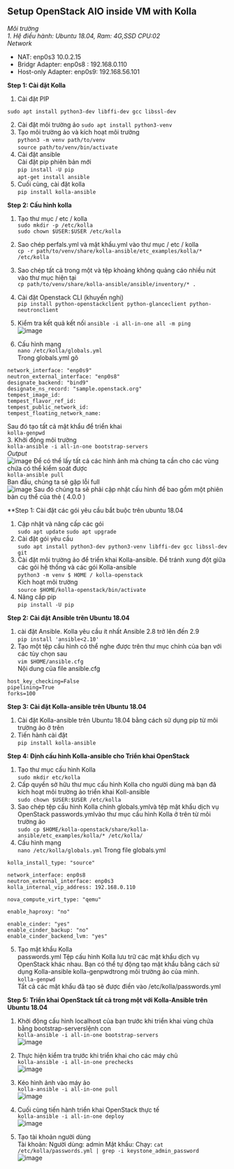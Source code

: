 ## Setup OpenStack AIO inside VM with Kolla ##  

*Môi trường*  
*1. Hệ điều hành: Ubuntu 18.04, Ram: 4G,SSD CPU:02*  
*Network*
* NAT: enp0s3 10.0.2.15
* Bridgr Adapter: enp0s8 : 192.168.0.110
* Host-only Adapter: enp0s9: 192.168.56.101

**Step 1: Cài đặt Kolla**  

1. Cài đặt PIP  
```apt-get update
sudo apt install python3-dev libffi-dev gcc libssl-dev  
```  
2. Cài đặt môi trường ảo
```sudo apt install python3-venv```
3. Tạo môi trường ảo và kích hoạt môi trường  
```python3 -m venv path/to/venv```    
```source path/to/venv/bin/activate```  
4. Cài đặt ansible  
Cài đặt pip phiên bản mới  
```pip install -U pip```  
```apt-get install ansible```    
5. Cuối cùng, cài đặt kolla  
```pip install kolla-ansible```  

**Step 2: Cấu hình kolla**  

1. Tạo thư mục / etc / kolla  
```sudo mkdir -p /etc/kolla```  
```sudo chown $USER:$USER /etc/kolla```  
2. Sao chép perfals.yml và mật khẩu.yml vào thư mục / etc / kolla  
```cp -r path/to/venv/share/kolla-ansible/etc_examples/kolla/* /etc/kolla```  
3. Sao chép tất cả trong một và tệp khoảng không quảng cáo nhiều nút vào thư mục hiện tại  
```cp path/to/venv/share/kolla-ansible/ansible/inventory/* .```  
4. Cài đặt Openstack CLI (khuyến nghị)  
```pip install python-openstackclient python-glanceclient python-neutronclient```  
5. Kiểm tra kết quả kết nối
```ansible -i all-in-one all -m ping```  
![image](https://user-images.githubusercontent.com/46991949/120989396-b3826600-c7a9-11eb-94ae-ec32b371b834.png)

7. Cấu hình mạng  
```nano /etc/kolla/globals.yml```  
Trong globals.yml gõ  
```kolla_internal_vip_address: "192.168.0.109"
network_interface: "enp0s9"
neutron_external_interface: "enp0s8"
designate_backend: "bind9"
designate_ns_record: "sample.openstack.org"
tempest_image_id:
tempest_flavor_ref_id:
tempest_public_network_id:
tempest_floating_network_name:  
```  
Sau đó tạo tất cả mật khẩu để triển khai  
```kolla-genpwd```  
3. Khởi động môi trường  
```kolla-ansible -i all-in-one bootstrap-servers```  
*Output*  
![image](https://user-images.githubusercontent.com/46991949/119752153-a7072f00-bec6-11eb-82ca-01579ba8c4cd.png)
Để có thể lấy tất cả các hình ảnh mà chúng ta cần cho các vùng chứa có thể kiểm soát được  
```kolla-ansible pull```  
Ban đầu, chúng ta sẽ gặp lỗi full  
![image](https://user-images.githubusercontent.com/46991949/119752269-e5045300-bec6-11eb-9b43-6dc6bcc2482a.png)
Sau đó chúng ta sẽ phải cập nhật cấu hình để bao gồm một phiên bản cụ thể của thẻ ( 4.0.0 )

**Step 1: Cài đặt các gói yêu cầu bắt buộc trên ubuntu 18.04  

1. Cập nhật và nâng cấp các gói  
```sudo apt update``` 
```sudo apt upgrade```  
2. Cài đặt gói yêu cầu  
```sudo apt install python3-dev python3-venv libffi-dev gcc libssl-dev git```  
3. Cài đặt môi trường ảo để triển khai Kolla-ansible. Để tránh xung đột giữa các gói hệ thống và các gói Kolla-ansible  
```python3 -m venv $ HOME / kolla-openstack```  
Kích hoạt môi trường  
```source $HOME/kolla-openstack/bin/activate```  
4. Nâng cấp pip  
```pip install -U pip```  

**Step 2: Cài đặt Ansible trên Ubuntu 18.04**  
1. cài đặt Ansible. Kolla yêu cầu ít nhất Ansible 2.8 trở lên đến 2.9  
```pip install 'ansible<2.10'```  
2. Tạo một tệp cấu hình có thể nghe được trên thư mục chính của bạn với các tùy chọn sau  
```vim $HOME/ansible.cfg```  
Nội dung của file ansible.cfg  
```[defaults]
host_key_checking=False
pipelining=True
forks=100
```  

**Step 3: Cài đặt Kolla-ansible trên Ubuntu 18.04**  

1. Cài đặt Kolla-ansible trên Ubuntu 18.04 bằng cách sử dụng pip từ môi trường ảo ở trên  
2. Tiến hành cài đặt  
```pip install kolla-ansible```  

**Step 4: Định cấu hình Kolla-ansible cho Triển khai OpenStack**  

1. Tạo thư mục cấu hình Kolla  
```sudo mkdir etc/kolla```  
2. Cấp quyền sở hữu thư mục cấu hình Kolla cho người dùng mà bạn đã kích hoạt môi trường ảo triển khai Koll-ansible  
```sudo chown $USER:$USER /etc/kolla```  
3. Sao chép tệp cấu hình Kolla chính globals.ymlvà tệp mật khẩu dịch vụ OpenStack passwords.ymlvào thư mục cấu hình Kolla ở trên từ môi trường ảo  
```sudo cp $HOME/kolla-openstack/share/kolla-ansible/etc_examples/kolla/* /etc/kolla/```  
4. Cấu hình mạng  
```nano /etc/kolla/globals.yml``` 
Trong file globals.yml  
```kolla_base_distro: "ubuntu"
kolla_install_type: "source"

network_interface: enp0s8
neutron_external_interface: enp0s3
kolla_internal_vip_address: 192.168.0.110

nova_compute_virt_type: "qemu"

enable_haproxy: "no"

enable_cinder: "yes"
enable_cinder_backup: "no"
enable_cinder_backend_lvm: "yes"
```  
5. Tạo mật khẩu Kolla  
passwords.yml Tệp cấu hình Kolla lưu trữ các mật khẩu dịch vụ OpenStack khác nhau. Bạn có thể tự động tạo mật khẩu bằng cách sử dụng Kolla-ansible kolla-genpwdtrong môi trường ảo của mình.  
```kolla-genpwd```  
Tất cả các mật khẩu đã tạo sẽ được điền vào /etc/kolla/passwords.yml  

**Step 5: Triển khai OpenStack tất cả trong một với Kolla-Ansible trên Ubuntu 18.04**  

1. Khởi động cấu hình localhost của bạn trước khi triển khai vùng chứa bằng bootstrap-serverslệnh con  
```kolla-ansible -i all-in-one bootstrap-servers```  
![image](https://user-images.githubusercontent.com/46991949/120992840-30fba580-c7ad-11eb-927c-f502e7855c0c.png)  
2. Thực hiện kiểm tra trước khi triển khai cho các máy chủ  
```kolla-ansible -i all-in-one prechecks```  
![image](https://user-images.githubusercontent.com/46991949/120998267-2099f980-c7b2-11eb-9fbb-e422f28a30a5.png)

3. Kéo hình ảnh vào máy ảo  
```kolla-ansible -i all-in-one pull```    
![image](https://user-images.githubusercontent.com/46991949/120998415-46270300-c7b2-11eb-8a96-4d396df9c84f.png)  
4. Cuối cùng tiến hành triển khai OpenStack thực tế  
```kolla-ansible -i all-in-one deploy```  
![image](https://user-images.githubusercontent.com/46991949/120998530-6060e100-c7b2-11eb-8050-6671c62344ba.png)
5. Tạo tài khoản người dùng  
Tài khoản:
Người dùng: admin
Mật khẩu:
Chạy:
```cat /etc/kolla/passwords.yml | grep -i keystone_admin_password```  
![image](https://user-images.githubusercontent.com/46991949/120999917-dca7f400-c7b3-11eb-89e5-290c720a080d.png)



